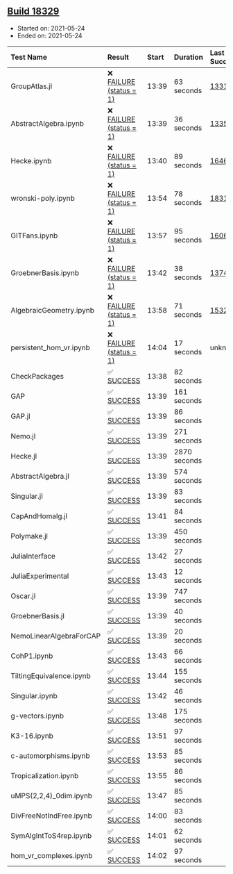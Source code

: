 ## [Build 18329](https://oscarci.mathematik.uni-kl.de/job/oscar/18329/)

* Started on: 2021-05-24
* Ended on: 2021-05-24

| Test Name    | Result | Start | Duration | Last Success | First Failure |
|:-------------|:-------|:------|:---------|:-------------|:--------------|
| GroupAtlas.jl | ❌ [FAILURE (status = 1)](https://oscarci.mathematik.uni-kl.de/job/oscar/18329/artifact/logs/build-18329/GroupAtlas.jl.log) | 13:39 | 63 seconds | [13311](https://oscarci.mathematik.uni-kl.de/job/oscar/13311/) | [13312](https://oscarci.mathematik.uni-kl.de/job/oscar/13312/) |
| AbstractAlgebra.ipynb | ❌ [FAILURE (status = 1)](https://oscarci.mathematik.uni-kl.de/job/oscar/18329/artifact/logs/build-18329/AbstractAlgebra.ipynb.log) | 13:39 | 36 seconds | [13355](https://oscarci.mathematik.uni-kl.de/job/oscar/13355/) | [13356](https://oscarci.mathematik.uni-kl.de/job/oscar/13356/) |
| Hecke.ipynb | ❌ [FAILURE (status = 1)](https://oscarci.mathematik.uni-kl.de/job/oscar/18329/artifact/logs/build-18329/Hecke.ipynb.log) | 13:40 | 89 seconds | [16463](https://oscarci.mathematik.uni-kl.de/job/oscar/16463/) | [16464](https://oscarci.mathematik.uni-kl.de/job/oscar/16464/) |
| wronski-poly.ipynb | ❌ [FAILURE (status = 1)](https://oscarci.mathematik.uni-kl.de/job/oscar/18329/artifact/logs/build-18329/wronski-poly.ipynb.log) | 13:54 | 78 seconds | [18314](https://oscarci.mathematik.uni-kl.de/job/oscar/18314/) | [18315](https://oscarci.mathematik.uni-kl.de/job/oscar/18315/) |
| GITFans.ipynb | ❌ [FAILURE (status = 1)](https://oscarci.mathematik.uni-kl.de/job/oscar/18329/artifact/logs/build-18329/GITFans.ipynb.log) | 13:57 | 95 seconds | [16068](https://oscarci.mathematik.uni-kl.de/job/oscar/16068/) | [16069](https://oscarci.mathematik.uni-kl.de/job/oscar/16069/) |
| GroebnerBasis.ipynb | ❌ [FAILURE (status = 1)](https://oscarci.mathematik.uni-kl.de/job/oscar/18329/artifact/logs/build-18329/GroebnerBasis.ipynb.log) | 13:42 | 38 seconds | [13748](https://oscarci.mathematik.uni-kl.de/job/oscar/13748/) | [13749](https://oscarci.mathematik.uni-kl.de/job/oscar/13749/) |
| AlgebraicGeometry.ipynb | ❌ [FAILURE (status = 1)](https://oscarci.mathematik.uni-kl.de/job/oscar/18329/artifact/logs/build-18329/AlgebraicGeometry.ipynb.log) | 13:58 | 71 seconds | [15322](https://oscarci.mathematik.uni-kl.de/job/oscar/15322/) | [15323](https://oscarci.mathematik.uni-kl.de/job/oscar/15323/) |
| persistent_hom_vr.ipynb | ❌ [FAILURE (status = 1)](https://oscarci.mathematik.uni-kl.de/job/oscar/18329/artifact/logs/build-18329/persistent_hom_vr.ipynb.log) | 14:04 | 17 seconds | unknown | unknown |
| CheckPackages | ✅ [SUCCESS](https://oscarci.mathematik.uni-kl.de/job/oscar/18329/artifact/logs/build-18329/CheckPackages.log) | 13:38 | 82 seconds |  |  |
| GAP | ✅ [SUCCESS](https://oscarci.mathematik.uni-kl.de/job/oscar/18329/artifact/logs/build-18329/GAP.log) | 13:39 | 161 seconds |  |  |
| GAP.jl | ✅ [SUCCESS](https://oscarci.mathematik.uni-kl.de/job/oscar/18329/artifact/logs/build-18329/GAP.jl.log) | 13:39 | 86 seconds |  |  |
| Nemo.jl | ✅ [SUCCESS](https://oscarci.mathematik.uni-kl.de/job/oscar/18329/artifact/logs/build-18329/Nemo.jl.log) | 13:39 | 271 seconds |  |  |
| Hecke.jl | ✅ [SUCCESS](https://oscarci.mathematik.uni-kl.de/job/oscar/18329/artifact/logs/build-18329/Hecke.jl.log) | 13:39 | 2870 seconds |  |  |
| AbstractAlgebra.jl | ✅ [SUCCESS](https://oscarci.mathematik.uni-kl.de/job/oscar/18329/artifact/logs/build-18329/AbstractAlgebra.jl.log) | 13:39 | 574 seconds |  |  |
| Singular.jl | ✅ [SUCCESS](https://oscarci.mathematik.uni-kl.de/job/oscar/18329/artifact/logs/build-18329/Singular.jl.log) | 13:39 | 83 seconds |  |  |
| CapAndHomalg.jl | ✅ [SUCCESS](https://oscarci.mathematik.uni-kl.de/job/oscar/18329/artifact/logs/build-18329/CapAndHomalg.jl.log) | 13:41 | 84 seconds |  |  |
| Polymake.jl | ✅ [SUCCESS](https://oscarci.mathematik.uni-kl.de/job/oscar/18329/artifact/logs/build-18329/Polymake.jl.log) | 13:39 | 450 seconds |  |  |
| JuliaInterface | ✅ [SUCCESS](https://oscarci.mathematik.uni-kl.de/job/oscar/18329/artifact/logs/build-18329/JuliaInterface.log) | 13:42 | 27 seconds |  |  |
| JuliaExperimental | ✅ [SUCCESS](https://oscarci.mathematik.uni-kl.de/job/oscar/18329/artifact/logs/build-18329/JuliaExperimental.log) | 13:43 | 12 seconds |  |  |
| Oscar.jl | ✅ [SUCCESS](https://oscarci.mathematik.uni-kl.de/job/oscar/18329/artifact/logs/build-18329/Oscar.jl.log) | 13:39 | 747 seconds |  |  |
| GroebnerBasis.jl | ✅ [SUCCESS](https://oscarci.mathematik.uni-kl.de/job/oscar/18329/artifact/logs/build-18329/GroebnerBasis.jl.log) | 13:39 | 40 seconds |  |  |
| NemoLinearAlgebraForCAP | ✅ [SUCCESS](https://oscarci.mathematik.uni-kl.de/job/oscar/18329/artifact/logs/build-18329/NemoLinearAlgebraForCAP.log) | 13:39 | 20 seconds |  |  |
| CohP1.ipynb | ✅ [SUCCESS](https://oscarci.mathematik.uni-kl.de/job/oscar/18329/artifact/logs/build-18329/CohP1.ipynb.log) | 13:43 | 66 seconds |  |  |
| TiltingEquivalence.ipynb | ✅ [SUCCESS](https://oscarci.mathematik.uni-kl.de/job/oscar/18329/artifact/logs/build-18329/TiltingEquivalence.ipynb.log) | 13:44 | 155 seconds |  |  |
| Singular.ipynb | ✅ [SUCCESS](https://oscarci.mathematik.uni-kl.de/job/oscar/18329/artifact/logs/build-18329/Singular.ipynb.log) | 13:42 | 46 seconds |  |  |
| g-vectors.ipynb | ✅ [SUCCESS](https://oscarci.mathematik.uni-kl.de/job/oscar/18329/artifact/logs/build-18329/g-vectors.ipynb.log) | 13:48 | 175 seconds |  |  |
| K3-16.ipynb | ✅ [SUCCESS](https://oscarci.mathematik.uni-kl.de/job/oscar/18329/artifact/logs/build-18329/K3-16.ipynb.log) | 13:51 | 97 seconds |  |  |
| c-automorphisms.ipynb | ✅ [SUCCESS](https://oscarci.mathematik.uni-kl.de/job/oscar/18329/artifact/logs/build-18329/c-automorphisms.ipynb.log) | 13:53 | 85 seconds |  |  |
| Tropicalization.ipynb | ✅ [SUCCESS](https://oscarci.mathematik.uni-kl.de/job/oscar/18329/artifact/logs/build-18329/Tropicalization.ipynb.log) | 13:55 | 86 seconds |  |  |
| uMPS(2,2,4)_0dim.ipynb | ✅ [SUCCESS](https://oscarci.mathematik.uni-kl.de/job/oscar/18329/artifact/logs/build-18329/uMPS-2-2-4-_0dim.ipynb.log) | 13:47 | 85 seconds |  |  |
| DivFreeNotIndFree.ipynb | ✅ [SUCCESS](https://oscarci.mathematik.uni-kl.de/job/oscar/18329/artifact/logs/build-18329/DivFreeNotIndFree.ipynb.log) | 14:00 | 83 seconds |  |  |
| SymAlgIntToS4rep.ipynb | ✅ [SUCCESS](https://oscarci.mathematik.uni-kl.de/job/oscar/18329/artifact/logs/build-18329/SymAlgIntToS4rep.ipynb.log) | 14:01 | 62 seconds |  |  |
| hom_vr_complexes.ipynb | ✅ [SUCCESS](https://oscarci.mathematik.uni-kl.de/job/oscar/18329/artifact/logs/build-18329/hom_vr_complexes.ipynb.log) | 14:02 | 97 seconds |  |  |
